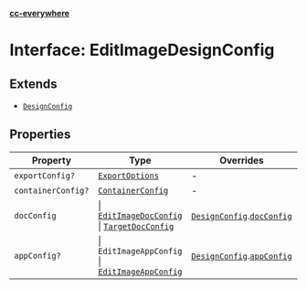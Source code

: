 [**cc-everywhere**](../../../../../../index.md)

<HorizontalLine />

# Interface: EditImageDesignConfig

## Extends

- [`DesignConfig`](../../../design-config-types/interfaces/design-config.md)

## Properties

| Property | Type | Overrides | Inherited from |
| ------ | ------ | ------ | ------ |
| `exportConfig?` | [`ExportOptions`](../../../export-config-types/type-aliases/export-options.md) | - | [`DesignConfig`](../../../design-config-types/interfaces/design-config.md).[`exportConfig`](../../../design-config-types/interfaces/design-config.md#exportconfig) |
| `containerConfig?` | [`ContainerConfig`](../../../container-config-types/type-aliases/container-config.md) | - | [`DesignConfig`](../../../design-config-types/interfaces/design-config.md).[`containerConfig`](../../../design-config-types/interfaces/design-config.md#containerconfig) |
| `docConfig` | \| [`EditImageDocConfig`](../../doc-config-types/interfaces/edit-image-doc-config.md) \| [`TargetDocConfig`](../../../design-config-types/interfaces/target-doc-config.md) | [`DesignConfig`](../../../design-config-types/interfaces/design-config.md).[`docConfig`](../../../design-config-types/interfaces/design-config.md#docconfig) | - |
| `appConfig?` | \| `EditImageAppConfig` \| [`EditImageAppConfig`](../../../3p/module/app-config-types/interfaces/edit-image-app-config.md) | [`DesignConfig`](../../../design-config-types/interfaces/design-config.md).[`appConfig`](../../../design-config-types/interfaces/design-config.md#appconfig) | - |

